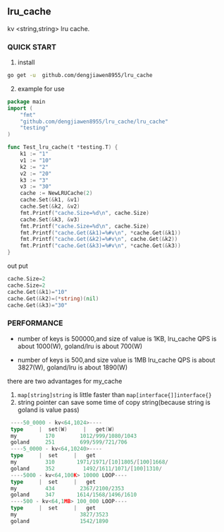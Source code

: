 ## lru_cache

kv <string,string> lru cache.

### QUICK START

1. install
```bash
go get -u  github.com/dengjiawen8955/lru_cache
```
2. example for use

```go
package main
import (
	"fmt"
	"github.com/dengjiawen8955/lru_cache/lru_cache"
	"testing"
)

func Test_lru_cache(t *testing.T) {
	k1 := "1"
	v1 := "10"
	k2 := "2"
	v2 := "20"
	k3 := "3"
	v3 := "30"
	cache := NewLRUCache(2)
	cache.Set(&k1, &v1)
	cache.Set(&k2, &v2)
	fmt.Printf("cache.Size=%d\n", cache.Size)
	cache.Set(&k3, &v3)
	fmt.Printf("cache.Size=%d\n", cache.Size)
	fmt.Printf("cache.Get(&k1)=%#v\n", *cache.Get(&k1))
	fmt.Printf("cache.Get(&k2)=%#v\n", cache.Get(&k2))
	fmt.Printf("cache.Get(&k3)=%#v\n", *cache.Get(&k3))
}
```
out put
```go
cache.Size=2
cache.Size=2
cache.Get(&k1)="10"
cache.Get(&k2)=(*string)(nil)
cache.Get(&k3)="30"
```

### PERFORMANCE 

* number of keys is 500000,and size of value is 1KB,
  lru_cache QPS is about 1000(W), goland/lru is  about 700(W)  

* number of keys is 500,and size value is 1MB
  lru_cache QPS is about 3827(W), 
  goland/lru is  about 1890(W)
  
there are two advantages for my_cache
1. `map[string]string` is little faster than `map[interface{]]interface{}`
2. string pointer can save some time of copy string(because string is goland is value pass)
```go
 ----50_0000 - kv<64,1024>----
 type     |  set(W)     |   get(W)
 my         170        1012/999/1080/1043
 goland     251        699/599/721/706
 ----5_0000 - kv<64,10240>----
 type     |  set     |   get
 my         310       1971/1971/[10]1805/[100]1668/
 goland     352         1492/1611/1071/[100]1310/
 ----5000 - kv<64,100K> 10000 LOOP----
 type     |  set     |   get
 my         434        2367/2100/2353
 goland     347       1614/1568/1496/1610
 ----500 - kv<64,1MB> 100_000 LOOP----
 type     |  set     |   get
 my                    3827/3523
 goland                1542/1890
```